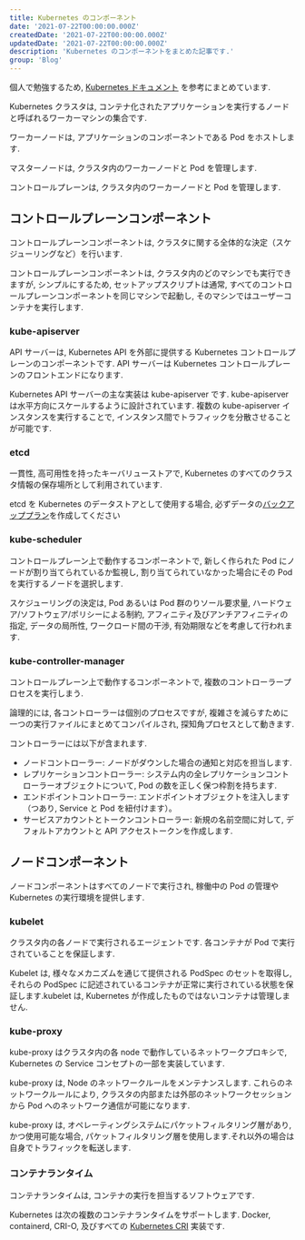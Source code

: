 ```yaml
---
title: Kubernetes のコンポーネント
date: '2021-07-22T00:00:00.000Z'
createdDate: '2021-07-22T00:00:00.000Z'
updatedDate: '2021-07-22T00:00:00.000Z'
description: 'Kubernetes のコンポーネントをまとめた記事です.'
group: 'Blog'
---
```


個人で勉強するため, [Kubernetes ドキュメント](https://kubernetes.io/ja/docs/concepts/overview/components/) を参考にまとめています.

Kubernetes クラスタは, コンテナ化されたアプリケーションを実行するノードと呼ばれるワーカーマシンの集合です.

ワーカーノードは, アプリケーションのコンポーネントである Pod をホストします.

マスターノードは, クラスタ内のワーカーノードと Pod を管理します.

コントロールプレーンは, クラスタ内のワーカーノードと Pod を管理します.

## コントロールプレーンコンポーネント

コントロールプレーンコンポーネントは, クラスタに関する全体的な決定（スケジューリングなど）を行います.

コントロールプレーンコンポーネントは, クラスタ内のどのマシンでも実行できますが, シンプルにするため, セットアップスクリプトは通常, すべてのコントロールプレーンコンポーネントを同じマシンで起動し, そのマシンではユーザーコンテナを実行します.

### kube-apiserver

API サーバーは, Kubernetes API を外部に提供する Kubernetes コントロールプレーンのコンポーネントです.
API サーバーは Kubernetes コントロールプレーンのフロントエンドになります.

Kubernetes API サーバーの主な実装は kube-apiserver です.
kube-apiserver は水平方向にスケールするように設計されています.
複数の kube-apiserver インスタンスを実行することで, インスタンス間でトラフィックを分散させることが可能です.

### etcd

一貫性, 高可用性を持ったキーバリューストアで, Kubernetes のすべてのクラスタ情報の保存場所として利用されています.

etcd を Kubernetes のデータストアとして使用する場合, 必ずデータの[バックアッププラン](https://kubernetes.io/docs/tasks/administer-cluster/configure-upgrade-etcd/#backing-up-an-etcd-cluster)を作成してください

### kube-scheduler

コントロールプレーン上で動作するコンポーネントで, 新しく作られた Pod にノードが割り当てられているか監視し, 割り当てられていなかった場合にその Pod を実行するノードを選択します.

スケジューリングの決定は, Pod あるいは Pod 群のりソール要求量, ハードウェア/ソフトウェア/ポリシーによる制約, アフィニティ及びアンチアフィニティの指定, データの局所性, ワークロード間の干渉, 有効期限などを考慮して行われます.

### kube-controller-manager

コントロールプレーン上で動作するコンポーネントで, 複数のコントローラープロセスを実行しまう.

論理的には, 各コントローラーは個別のプロセスですが, 複雑さを減らすために一つの実行ファイルにまとめてコンパイルされ, 探知角プロセスとして動きます.

コントローラーには以下が含まれます.

- ノードコントローラー: ノードがダウンした場合の通知と対応を担当します.
- レプリケーションコントローラー: システム内の全レプリケーションコントローラーオブジェクトについて, Pod の数を正しく保つ枠割を持ちます.
- エンドポイントコントローラー: エンドポイントオブジェクトを注入します（つあり, Service と Pod を紐付けます）。
- サービスアカウントとトークンコントローラー: 新規の名前空間に対して, デフォルトアカウントと API アクセストークンを作成します.

## ノードコンポーネント

ノードコンポーネントはすべてのノードで実行され, 稼働中の Pod の管理や Kubernetes の実行環境を提供します.

### kubelet

クラスタ内の各ノードで実行されるエージェントです.
各コンテナが Pod で実行されていることを保証します.

Kubelet は, 様々なメカニズムを通じて提供される PodSpec のセットを取得し, それらの PodSpec に記述されているコンテナが正常に実行されている状態を保証します.kubelet は, Kubernetes が作成したものではないコンテナは管理しません.

### kube-proxy

kube-proxy はクラスタ内の各 node で動作しているネットワークプロキシで, Kubernetes の Service コンセプトの一部を実装しています.

kube-proxy は, Node のネットワークルールをメンテナンスします.
これらのネットワークルールにより, クラスタの内部または外部のネットワークセッションから Pod へのネットワーク通信が可能になります.

kube-proxy は, オペレーティングシステムにパケットフィルタリング層があり, かつ使用可能な場合, パケットフィルタリング層を使用します.それ以外の場合は自身でトラフィックを転送します.

### コンテナランタイム

コンテナランタイムは, コンテナの実行を担当するソフトウェアです.

Kubernetes は次の複数のコンテナランタイムをサポートします.
Docker, containerd, CRI-O, 及びすべての [Kubernetes CRI](https://github.com/kubernetes/community/blob/master/contributors/devel/sig-node/container-runtime-interface.md) 実装です.
